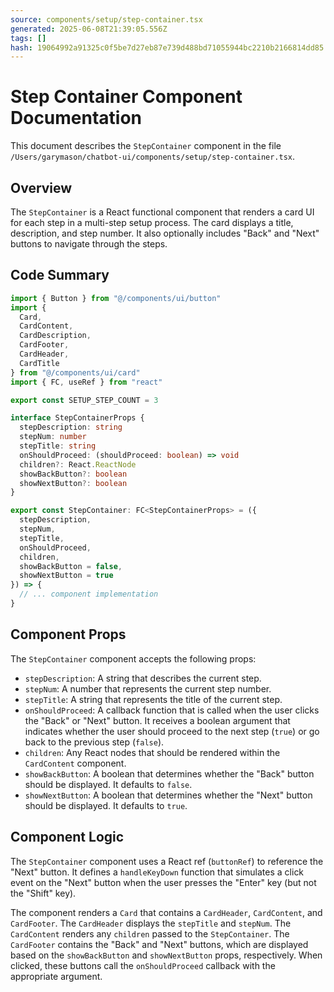 ```yaml
---
source: components/setup/step-container.tsx
generated: 2025-06-08T21:39:05.556Z
tags: []
hash: 19064992a91325c0f5be7d27eb87e739d488bd71055944bc2210b2166814dd85
---
```


# Step Container Component Documentation

This document describes the `StepContainer` component in the file `/Users/garymason/chatbot-ui/components/setup/step-container.tsx`.

## Overview

The `StepContainer` is a React functional component that renders a card UI for each step in a multi-step setup process. The card displays a title, description, and step number. It also optionally includes "Back" and "Next" buttons to navigate through the steps.

## Code Summary

```ts
import { Button } from "@/components/ui/button"
import {
  Card,
  CardContent,
  CardDescription,
  CardFooter,
  CardHeader,
  CardTitle
} from "@/components/ui/card"
import { FC, useRef } from "react"

export const SETUP_STEP_COUNT = 3

interface StepContainerProps {
  stepDescription: string
  stepNum: number
  stepTitle: string
  onShouldProceed: (shouldProceed: boolean) => void
  children?: React.ReactNode
  showBackButton?: boolean
  showNextButton?: boolean
}

export const StepContainer: FC<StepContainerProps> = ({
  stepDescription,
  stepNum,
  stepTitle,
  onShouldProceed,
  children,
  showBackButton = false,
  showNextButton = true
}) => {
  // ... component implementation
}
```

## Component Props

The `StepContainer` component accepts the following props:

- `stepDescription`: A string that describes the current step.
- `stepNum`: A number that represents the current step number.
- `stepTitle`: A string that represents the title of the current step.
- `onShouldProceed`: A callback function that is called when the user clicks the "Back" or "Next" button. It receives a boolean argument that indicates whether the user should proceed to the next step (`true`) or go back to the previous step (`false`).
- `children`: Any React nodes that should be rendered within the `CardContent` component.
- `showBackButton`: A boolean that determines whether the "Back" button should be displayed. It defaults to `false`.
- `showNextButton`: A boolean that determines whether the "Next" button should be displayed. It defaults to `true`.

## Component Logic

The `StepContainer` component uses a React ref (`buttonRef`) to reference the "Next" button. It defines a `handleKeyDown` function that simulates a click event on the "Next" button when the user presses the "Enter" key (but not the "Shift" key).

The component renders a `Card` that contains a `CardHeader`, `CardContent`, and `CardFooter`. The `CardHeader` displays the `stepTitle` and `stepNum`. The `CardContent` renders any `children` passed to the `StepContainer`. The `CardFooter` contains the "Back" and "Next" buttons, which are displayed based on the `showBackButton` and `showNextButton` props, respectively. When clicked, these buttons call the `onShouldProceed` callback with the appropriate argument.